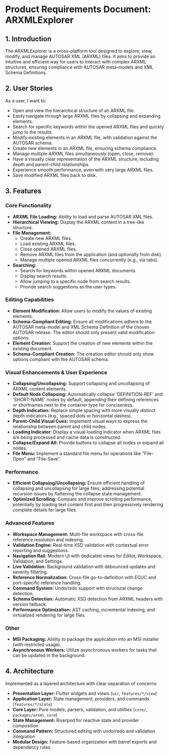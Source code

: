 # Product Requirements Document: ARXMLExplorer

## 1. Introduction
The ARXMLExplorer is a cross-platform tool designed to explore, view, modify, and manage AUTOSAR XML (ARXML) files. It aims to provide an intuitive and efficient way for users to interact with complex ARXML structures, ensuring compliance with AUTOSAR meta-models and XML Schema Definitions.

## 2. User Stories
As a user, I want to:
- Open and view the hierarchical structure of an ARXML file.
- Easily navigate through large ARXML files by collapsing and expanding elements.
- Search for specific keywords within the opened ARXML files and quickly jump to the results.
- Modify existing elements in an ARXML file, with validation against the AUTOSAR schema.
- Create new elements in an ARXML file, ensuring schema compliance.
- Manage multiple ARXML files simultaneously (open, close, remove).
- Have a visually clear representation of the ARXML structure, including depth and parent-child relationships.
- Experience smooth performance, even with very large ARXML files.
- Save modified ARXML files back to disk.

## 3. Features

### Core Functionality
- **ARXML File Loading:** Ability to load and parse AUTOSAR XML files.
- **Hierarchical Viewing:** Display the ARXML content in a tree-like structure.
- **File Management:**
    - Create new ARXML files.
    - Load existing ARXML files.
    - Close opened ARXML files.
    - Remove ARXML files from the application (and optionally from disk).
    - Manage multiple opened ARXML files concurrently (e.g., via tabs).
- **Searching:**
    - Search for keywords within opened ARXML documents.
    - Display search results.
    - Allow jumping to a specific node from search results.
    - Provide search suggestions as the user types.

### Editing Capabilities
- **Element Modification:** Allow users to modify the values of existing elements.
- **Schema-Compliant Editing:** Ensure all modifications adhere to the AUTOSAR meta-model and XML Schema Definition of the chosen AUTOSAR release. The editor should only present valid modification options.
- **Element Creation:** Support the creation of new elements within the existing document.
- **Schema-Compliant Creation:** The creation editor should only show options compliant with the AUTOSAR schema.

### Visual Enhancements & User Experience
- **Collapsing/Uncollapsing:** Support collapsing and uncollapsing of ARXML content elements.
- **Default Node Collapsing:** Automatically collapse 'DEFINITION-REF' and 'SHORT-NAME' nodes by default, appending their defining references or shortnames next to the container type for conciseness.
- **Depth Indication:** Replace simple spacing with more visually distinct depth indicators (e.g., spaced dots or horizontal dashes).
- **Parent-Child Visual Cues:** Implement visual ways to express the relationship between parent and child nodes.
- **Loading Indicator:** Display a visual loading indicator when ARXML files are being processed and cache data is constructed.
- **Collapse/Expand All:** Provide buttons to collapse all nodes or expand all nodes.
- **File Menu:** Implement a standard file menu for operations like "File-Open" and "File-Save".

### Performance
- **Efficient Collapsing/Uncollapsing:** Ensure efficient handling of collapsing and uncollapsing for large files, addressing potential recursion issues by flattening the collapse state management.
- **Optimized Scrolling:** Compare and improve scrolling performance, potentially by loading text content first and then progressively rendering complete details for large files.

### Advanced Features
- **Workspace Management:** Multi-file workspace with cross-file reference resolution and indexing.
- **Validation Engine:** Real-time XSD validation with contextual error reporting and suggestions.
- **Navigation Rail:** Modern UI with dedicated views for Editor, Workspace, Validation, and Settings.
- **Live Validation:** Background validation with debounced updates and severity filtering.
- **Reference Normalization:** Cross-file go-to-definition with ECUC and port-specific reference handling.
- **Command System:** Undo/redo support with structural change detection.
- **Schema Detection:** Automatic XSD detection from ARXML headers with version fallback.
- **Performance Optimization:** AST caching, incremental indexing, and virtualized rendering for large files.

### Other
- **MSI Packaging:** Ability to package the application into an MSI installer (with restricted usage).
- **Asynchronous Workers:** Utilize asynchronous workers for tasks that can be updated in the background.

## 4. Architecture
Implemented as a layered architecture with clear separation of concerns:
- **Presentation Layer:** Flutter widgets and views (`ui/`, `features/*/view`)
- **Application Layer:** State management, providers, and commands (`features/*/state`)
- **Core Layer:** Pure models, parsers, validation, and utilities (`core/`, `packages/arxml_core`)
- **State Management:** Riverpod for reactive state and provider composition
- **Command Pattern:** Structured editing with undo/redo and validation integration
- **Modular Design:** Feature-based organization with barrel exports and dependency rules
